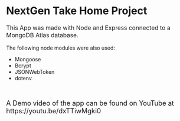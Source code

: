 # NextGen Take Home Project

<p style="font-size: 16px">
This App was made with Node and Express connected to a MongoDB Atlas database.

The following node modules were also used: <br/>

  <ul>
    <li>Mongoose</li>
    <li>Bcrypt</li>
    <li>JSONWebToken</li>
    <li>dotenv</li>
  </ul>
</p>
<br/>
<p style="font-size: 18px"> 
A Demo video of the app can be found on YouTube at https://youtu.be/dxTTiwMgki0
</p>
